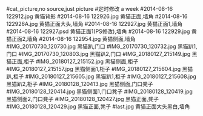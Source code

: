 #cat_picture,no source,just picture
#定时修改 a week
#2014-08-16 122912.jpg	黄猫背影
#2014-08-16 122926.jpg	黄猫正面,墙角
#2014-08-16 122926A.jpg	黄猫正面大头,墙角
#2014-08-16 122927.jpg	黄猫正面1,墙角
#2014-08-16 122927.psd	黄猫正面1(PS修改),墙角
#2014-08-16 122929.jpg	黄猫正面2,墙角
#2014-08-16 122954.jpg	黄猫侧面,墙角
#IMG_20170730_120730.jpg	黑猫趴,门口
#IMG_20170730_120732.jpg	黑猫趴1,门口
#IMG_20170730_120803.jpg	黑猫趴2,门口
#IMG_20180127_215149.jpg	黑猫正面,柜子
#IMG_20180127_215152.jpg	黑猫侧面,柜子
#IMG_20180127_215157.jpg	黑猫侧面1,柜子
#IMG_20180127_215604.jpg	黑猫趴,柜子
#IMG_20180127_215605.jpg	黑猫趴1,柜子
#IMG_20180127_215608.jpg	黑猫趴2,柜子
#IMG_20180128_120413.jpg	黑猫侧面,门口凳子
#IMG_20180128_120414.jpg	黑猫侧面1,门口凳子
#IMG_20180128_120419.jpg	黑猫侧面2,门口凳子
#IMG_20180128_120427.jpg	黑猫正面,凳子
#IMG_20180128_120429.jpg	黑猫正面,凳子
#last.jpg	黄猫正面大头黑白,墙角
